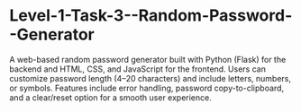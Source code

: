# Level-1-Task-3--Random-Password--Generator
A web-based random password generator built with Python (Flask) for the backend and HTML, CSS, and JavaScript for the frontend. Users can customize password length (4–20 characters) and include letters, numbers, or symbols. Features include error handling, password copy-to-clipboard, and a clear/reset option for a smooth user experience.
